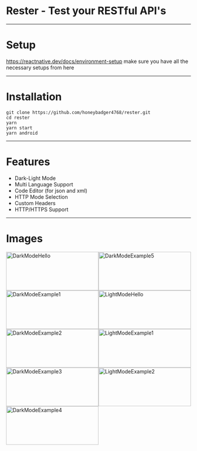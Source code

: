 # Rester - Test your RESTful API's

---
# Setup
https://reactnative.dev/docs/environment-setup make sure you have all the necessary setups from here

---
# Installation
```shell
git clone https://github.com/honeybadger4768/rester.git
cd rester
yarn
yarn start
yarn android
```

---

# Features

* Dark-Light Mode
* Multi Language Support
* Code Editor (for json and xml)
* HTTP Mode Selection
* Custom Headers
* HTTP/HTTPS Support

---
# Images
<div style="display: flex; flex-wrap: wrap;">
  <div style="flex-basis: 50%; max-width: 50%;">
    <img src="https://github.com/honeybadger4768/rester/blob/master/.github/images/DarkModeHello.png?raw=true" alt="DarkModeHello" style="width: 100%;">
    <img src="https://github.com/honeybadger4768/rester/blob/master/.github/images/DarkModeExample1.png?raw=true" alt="DarkModeExample1" style="width: 100%;">
    <img src="https://github.com/honeybadger4768/rester/blob/master/.github/images/DarkModeExample2.png?raw=true" alt="DarkModeExample2" style="width: 100%;">
    <img src="https://github.com/honeybadger4768/rester/blob/master/.github/images/DarkModeExample3.png?raw=true" alt="DarkModeExample3" style="width: 100%;">
    <img src="https://github.com/honeybadger4768/rester/blob/master/.github/images/DarkModeExample4.png?raw=true" alt="DarkModeExample4" style="width: 100%;">
  </div>
  <div style="flex-basis: 50%; max-width: 50%;">
<img src="https://github.com/honeybadger4768/rester/blob/master/.github/images/DarkModeExample5.png?raw=true" alt="DarkModeExample5" style="width: 100%;">
    <img src="https://github.com/honeybadger4768/rester/blob/master/.github/images/LightModeHello.png?raw=true" alt="LightModeHello" style="width: 100%;">
    <img src="https://github.com/honeybadger4768/rester/blob/master/.github/images/LightModeExample1.png?raw=true" alt="LightModeExample1" style="width: 100%;">
    <img src="https://github.com/honeybadger4768/rester/blob/master/.github/images/LightModeExample2.png?raw=true" alt="LightModeExample2" style="width: 100%;">
  </div>
</div>

